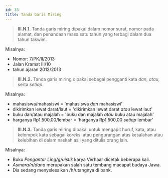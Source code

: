 ```yaml
---
id: 33
title: Tanda Garis Miring
---
```


> **III.N.1.** Tanda garis miring dipakai dalam nomor surat, nomor pada alamat, dan penandaan masa satu tahun yang terbagi dalam dua tahun takwim.

Misalnya:

- Nomor: 7/PK/II/2013
- Jalan Kramat III/10
- tahun ajaran 2012/2013

> **III.N.2.** Tanda garis miring dipakai sebagai pengganti kata _dan_, _atau_, serta _setiap_.

Misalnya:

- mahasiswa/mahasiswi = 'mahasiswa _dan_ mahasiswi'
- dikirimkan lewat darat/laut = 'dikirimkan lewat darat _atau_ lewat laut'
- buku dan/atau majalah = 'buku dan majalah _atau_ buku atau majalah'
- harganya Rp1.500,00/lembar = 'harganya Rp1.500,00 _setiap_ lembar'

> **III.N.3.** Tanda garis miring dipakai untuk mengapit huruf, kata, atau kelompok kata sebagai koreksi atau pengurangan atas kesalahan atau kelebihan di dalam naskah asli yang ditulis orang lain.

Misalnya:

- Buku _Pengantar Ling/g/uistik_ karya Verhaar dicetak beberapa kali.
- _Asmara/n/dana_ merupakan salah satu tembang macapat budaya Jawa.
- Dia sedang menyelesaikan /h/utangnya di bank.
